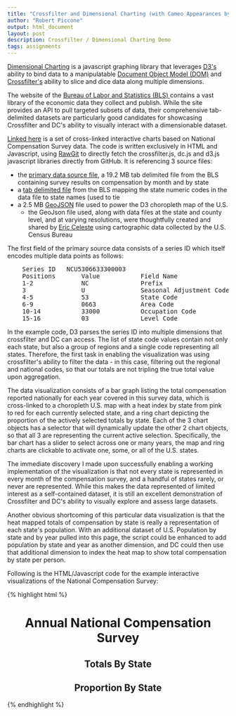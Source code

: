 ```yaml
---
title: "Crossfilter and Dimensional Charting (with Cameo Appearances by GeoJson and RawGit)"
author: "Robert Piccone"
output: html_document
layout: post
description: Crossfilter / Dimensional Charting Demo 
tags: assignments
---
```


<a href="http://dc-js.github.io/dc.js/">Dimensional Charting</a> is a javascript graphing library that leverages 
<a href="http://d3js.org">D3's</a> ability to bind data to a manipulatable <a href="http://en.wikipedia.org/wiki/Document_Object_Model">Document Object Model (DOM)</a>
and <a href="http://square.github.io/crossfilter/">Crossfilter's</a> ability to slice and dice data along multiple dimensions.

The website of the <a href="http://www.bls.gov">Bureau of Labor and Statistics (BLS) </a> contains a vast library 
of the economic data they collect and publish. While the site provides an API to pull targeted subsets of data,
their comprehensive tab-delimited datasets are particularly good candidates for showcasing Crossfilter and DC's
ability to visually interact with a dimensionable dataset.

 <a href="../../../../assets/rap2186/blscrossfiltermap.html">Linked here</a> is a set of cross-linked interactive charts based on National Compensation Survey data.
The code is written exclusively in HTML and Javascript, using <a href="https://rawgit.com">RawGit</a> to directly fetch the crossfilter.js, dc.js and d3.js javascript libraries directly from GitHub.
It is referencing 3 source files:
 - the <a href="http://download.bls.gov/pub/time.series/nc/nc.data.1.AllData">primary data source file</a>, a 19.2 MB tab delimited file from the BLS containing survey results on compensation by month and by state
 - a <a href="http://download.bls.gov/pub/time.series/nc/nc.state">tab delimited file</a> from the BLS mapping the state numeric codes in the data file to state names (used to tie 
 - a 2.5 MB <a href='http://geojson.org'>GeoJSON</a> file used to power the D3 choropleth map of the U.S.
 	- the GeoJson file used, along with data files at the state and county level, and at varying resolutions, were thoughtfully created and shared by <a href="http://eric.clst.org/Stuff/USGeoJSON"> Eric Celeste</a> using cartographic data collected by the U.S. Census Bureau
 
The first field of the primary source data consists of a series ID which itself encodes multiple data points as follows:
<pre>
	Series ID   NCU5306633300003
	Positions       Value           Field Name
	1-2             NC              Prefix
	3               U               Seasonal Adjustment Code 
	4-5             53              State Code
	6-9             0663            Area Code
	10-14           33000           Occupation Code
	15-16           03              Level Code
</pre>

In the example code, D3 parses the series ID into multiple dimensions that crossfilter and DC can access.
The list of state code values contain not only each state, but also a group of regions and a single code representing all states. Therefore, the first task in enabling the visualization was using crossfilter's ability to filter the data - in this case, filtering out the regional and national codes, so that our totals are not tripling the true total value upon aggregation.

The data visualization consists of a bar graph listing the total compensation reported nationally for each year covered in this survey data, which is cross-linked to a choropleth U.S. map with a heat index by state from pink to red for each currently selected state, and a ring chart depicting the proportion of the actively selected totals by state.
Each of the 3 chart objects has a selector that will dynamically update the other 2 chart objects, so that all 3 are representing the current active selection.
Specifically, the bar chart has a slider to select across one or many years, the map and ring charts are clickable to activate one, some, or all of the U.S. states.

The immediate discovery I made upon successfully enabling a working implementation of the visualization is that not every state is represented in every month of the compensation survey, and a handful of states rarely, or never are represented.
While this makes the data represented of limited interest as a self-contained dataset, it is still an excellent demonstration of Crossfilter and DC's ability to visually explore and assess large datasets.

Another obvious shortcoming of this particular data visualization is that the heat mapped totals of compensation by state is really a representation of each state's population.
With an additional dataset of U.S. Population by state and by year pulled into this page, the script could be enhanced to add population by state and year as another dimension, and DC could then use that additional dimension to index the heat map to show total compensation by state per person.
 
Following is the HTML/Javascript code for the example interactive visualizations of the National Compensation Survey:

{% highlight html %}
<meta http-equiv="content-type" content="text/html; charset=UTF8"> 

<script type="text/javascript" src="https://cdn.rawgit.com/square/crossfilter/master/crossfilter.js"></script>
<script type="text/javascript" src="https://cdn.rawgit.com/mbostock/d3/master/d3.js"></script>
<script type="text/javascript" src="https://cdn.rawgit.com/dc-js/dc.js/master/dc.js"></script>

<link rel="stylesheet" type="text/css" href="https://cdn.rawgit.com/dc-js/dc.js/master/dc.css" media="screen" /> 


<div align=center id="chart-bar-ymvals"> <h1>Annual National Compensation Survey</h1> </div>

<div align=center id="us-chart"><h2>Totals By State</h2> </div>

<div float=left align=center id="chart-ring-state"><h2>Proportion By State</h2></div>
<script>

d3.json("./gz_2010_us_040_00_500k.json", function(error, statesJson){
d3.tsv("./nc.state", function(stateData) {
d3.tsv("./nc.data.1.AllData", function(data) {

  // Run the data through crossfilter 
	var states = crossfilter(stateData);
	var stCodeDim = states.dimension(function(d) {return d.state_code;});
	var facts = crossfilter(data);
	var parseDate = d3.time.format("%Y").parse;
	
  // Parse the series id field into its respective dimensions, 
  // and assign a state name dim using the mapped state code value
	data.forEach(function(d) {
		d.seasonal_ac= d.series_id.substr(2,1);
		d.state_cd= +d.series_id.substr(3,2);
		stCodeDim.filter(d.series_id.substr(3,2));
		d.stateName=stCodeDim.top(1)[0].state_name;
		stCodeDim.filterAll();
		d.area_cd= d.series_id.substr(5,4);		
		d.occupational_cd= d.series_id.substr(9,5);		
		d.level_cd= d.series_id.substr(14,2);		
		d.year= parseDate(d.year);
		d.value= +d.value.trim().substr(1);
	});

	var stateDim  = facts.dimension(function(d) {return d.state_cd;});
	stateDim.filter(0); 
	facts.remove();
	stateDim.filterAll();
	stateDim.filter([56,80]);
	facts.remove();
	stateDim.filterAll();
	
	var sacDim = facts.dimension(function(d) {return d.seasonal_ac;});
	sacDim.filter("S");
	facts.remove();
	sacDim.filterAll();

 // Create  dimensions
	var stNameDim  = facts.dimension(function(d) {return d.stateName;});
	var stName_total = stNameDim.group().reduceSum(function(d) {return d.value;});
	var state_total = stateDim.group().reduceSum(function(d) {return d.value;});
	var stNameDim2  = facts.dimension(function(d) {return d.stateName;});
	var stName_total2 = stNameDim2.group().reduceSum(function(d) {return d.value;});
			  
  	var dateDim = facts.dimension(function (d) {return d.year;});
	var ymtotal = dateDim.group().reduceSum(function(d) {return d.value;}); 
	var minDate = dateDim.bottom(1)[0].year;
	var maxDate = dateDim.top(1)[0].year;

 // Setup the charts
var ymValsChart  = dc.barChart("#chart-bar-ymvals"); 
ymValsChart
	.width(800).height(300)
	.dimension(dateDim)
	.group(ymtotal)
	.x(d3.time.scale().domain([minDate,maxDate])) 
	.elasticX(true)
	.elasticY(true)
	.centerBar(true)
	.margins({top: 10, right: 50, bottom: 30, left: 40})
	.renderTitle(false)
	.yAxisLabel("", 100)
	.xUnits(function(){return 10;});
	
var stateRingChart   = dc.pieChart("#chart-ring-state");
stateRingChart
    .width(250).height(250)
    .dimension(stNameDim2)
    .group(stName_total2)
    .innerRadius(30); 

var mapChart = dc.geoChoroplethChart("#us-chart");
mapChart
	.width(1000).height(500)
    .dimension(stNameDim)
	.group(stName_total)
	.colors(d3.scale.linear().domain([0,330000]).range(["pink","red"]))
	.overlayGeoJson(statesJson.features, "state", function(d) {
    return d.properties.NAME;});

dc.renderAll(); 
});
});
});
</script>
{% endhighlight %}
